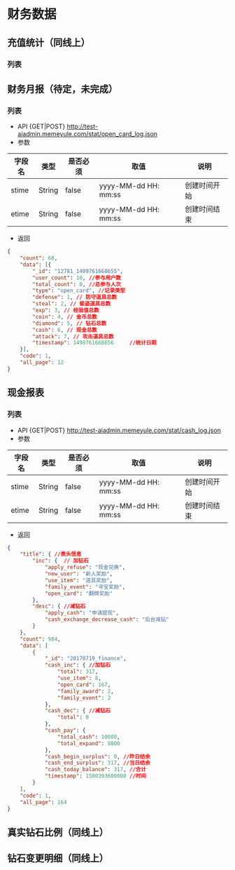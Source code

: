 # 财务数据

## 充值统计（同线上）
### 列表

## 财务月报（待定，未完成）
### 列表

* API {GET|POST} http://test-aiadmin.memeyule.com/stat/open_card_log.json
* 参数

字段名|类型|是否必须|取值|说明
---|---|---|---|---
stime|String|false|yyyy-MM-dd HH: mm:ss|创建时间开始
etime|String|false|yyyy-MM-dd HH: mm:ss|创建时间结束

* 返回

```json
{
    "count": 68,
    "data": [{
        "_id": "12781_1499761668655",
        "user_count": 10, //参与用户数
        "total_count": 0, //总参与人次
        "type": "open_card", //记录类型
        "defense": 1, // 防守道具总数
        "steal": 2, // 偷盗道具总数
        "exp": 3, // 经验值总数
        "coin": 4, // 金币总数
        "diamond": 5, // 钻石总数
        "cash": 6, // 现金总数
        "attack": 7, // 攻击道具总数
        "timestamp": 1499761668656     //统计日期
    }],
    "code": 1,
    "all_page": 12
}
```

## 现金报表
### 列表

* API {GET|POST} http://test-aiadmin.memeyule.com/stat/cash_log.json
* 参数

字段名|类型|是否必须|取值|说明
---|---|---|---|---
stime|String|false|yyyy-MM-dd HH: mm:ss|创建时间开始
etime|String|false|yyyy-MM-dd HH: mm:ss|创建时间结束

* 返回

```json
{
    "title": { //表头信息
        "inc": {  // 加钻石
            "apply_refuse": "现金兑换",
            "new_user": "新人奖励",
            "use_item": "道具奖励",
            "family_event": "寻宝奖励",
            "open_card": "翻牌奖励"
        },
        "desc": { //减钻石
            "apply_cash": "申请提现",
            "cash_exchange_decrease_cash": "后台减钻"
        }
    },
    "count": 984,
    "data": [
        {
            "_id": "20170719_finance",
            "cash_inc": { //加钻石
                "total": 317,
                "use_item": 8,
                "open_card": 167,
                "family_award": 2,
                "family_event": 2
            },
            "cash_dec": { //减钻石
                "total": 0
            },
			"cash_pay": {
				"total_cash": 10000, 
				"total_expand": 8000
			},
            "cash_begin_surplus": 0, //昨日结余
            "cash_end_surplus": 317, //当日结余
            "cash_today_balance": 317, //合计
            "timestamp": 1500393600000 //时间
        }
    ],
    "code": 1,
    "all_page": 164
}
```

## 真实钻石比例（同线上）


## 钻石变更明细（同线上）

